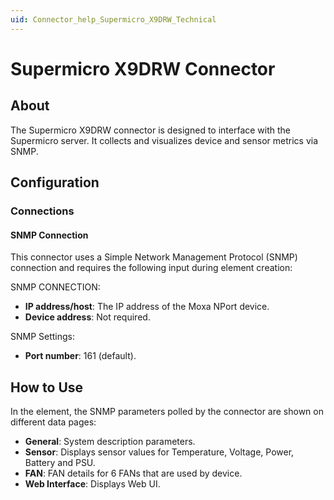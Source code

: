 ```yaml
---
uid: Connector_help_Supermicro_X9DRW_Technical
---
```


# Supermicro X9DRW Connector

## About

The Supermicro X9DRW connector is designed to interface with the Supermicro server. It collects and visualizes device and sensor metrics via SNMP.

## Configuration

### Connections

#### SNMP Connection

This connector uses a Simple Network Management Protocol (SNMP) connection and requires the following input during element creation:

SNMP CONNECTION:

- **IP address/host**: The IP address of the Moxa NPort device.
- **Device address**: Not required.

SNMP Settings:

- **Port number**: 161 (default).

## How to Use

In the element, the SNMP parameters polled by the connector are shown on different data pages:

- **General**: System description parameters.
- **Sensor**: Displays sensor values for Temperature, Voltage, Power, Battery and PSU.
- **FAN**: FAN details for 6 FANs that are used by device.
- **Web Interface**: Displays Web UI.
